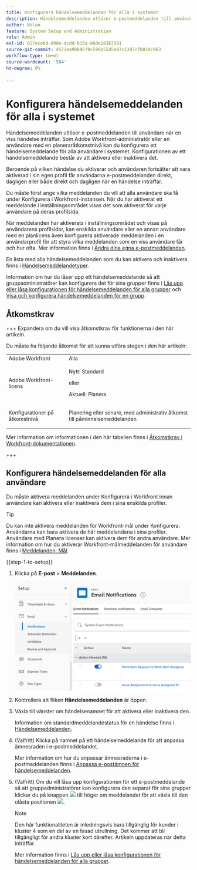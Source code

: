 ```yaml
---
title: Konfigurera händelsemeddelanden för alla i systemet
description: Händelsemeddelanden utlöser e-postmeddelanden till användare när en viss händelse inträffar. Som Adobe Workfront-administratör eller en användare med en planeraråtkomstnivå kan du konfigurera ett händelsemeddelande för alla användare i systemet. Konfigurationen av ett händelsemeddelande består av att aktivera eller inaktivera det.
author: Nolan
feature: System Setup and Administration
role: Admin
exl-id: 027ecebd-d9de-4cdd-b15a-88de18367591
source-git-commit: 4572ea9bb0679c599a55d5a87c1397c7b819c963
workflow-type: tm+mt
source-wordcount: '584'
ht-degree: 0%

---
```


# Konfigurera händelsemeddelanden för alla i systemet

<!-- Audited: 1/2024 -->

<!--DON'T DELETE, DRAFT OR HIDE THIS ARTICLE. IT IS LINKED TO THE PRODUCT, THROUGH THE CONTEXT SENSITIVE HELP LINKS-->

Händelsemeddelanden utlöser e-postmeddelanden till användare när en viss händelse inträffar. Som Adobe Workfront-administratör eller en användare med en planeraråtkomstnivå kan du konfigurera ett händelsemeddelande för alla användare i systemet. Konfigurationen av ett händelsemeddelande består av att aktivera eller inaktivera det.

<!--Alina annotation on the word "all" in 2nd sentence: abive, drafted and remains QS only-->

Beroende på vilken händelse du aktiverar och användaren fortsätter att vara aktiverad i sin egen profil får användarna e-postmeddelanden direkt, dagligen eller både direkt och dagligen när en händelse inträffar.

Du måste först ange vilka meddelanden du vill att alla användare ska få under Konfigurera i Workfront-instansen. När du har aktiverat ett meddelande i inställningsområdet visas det som aktiverat för varje användare på deras profilsida.

När meddelanden har aktiverats i inställningsområdet och visas på användarens profilsidor, kan enskilda användare eller en annan användare med en planlicens även konfigurera aktiverade meddelanden i en användarprofil för att styra vilka meddelanden som en viss användare får och hur ofta. Mer information finns i [Ändra dina egna e-postmeddelanden](../../../workfront-basics/using-notifications/activate-or-deactivate-your-own-event-notifications.md).

En lista med alla händelsemeddelanden som du kan aktivera och inaktivera finns i [Händelsemeddelandetyper](../../../administration-and-setup/manage-workfront/emails/event-notifications-available-in-wf.md).

Information om hur du låser upp ett händelsemeddelande så att gruppadministratörer kan konfigurera det för sina grupper finns i [Lås upp eller låsa konfigurationen för händelsemeddelanden för alla grupper](../../../administration-and-setup/manage-workfront/emails/unlock-configuration-of-event-notifications-for-groups.md) och [Visa och konfigurera händelsemeddelanden för en grupp](../../../administration-and-setup/manage-groups/create-and-manage-groups/view-and-configure-event-notifications-group.md).

## Åtkomstkrav

+++ Expandera om du vill visa åtkomstkrav för funktionerna i den här artikeln.

Du måste ha följande åtkomst för att kunna utföra stegen i den här artikeln:

<table style="table-layout:auto"> 
 <col> 
 <col> 
 <tbody> 
  <tr> 
   <td role="rowheader">Adobe Workfront</td> 
   <td>Alla</td> 
  </tr> 
  <tr> 
   <td role="rowheader">Adobe Workfront-licens</td> 
   <td> <p>Nytt: Standard</p>
 <p>eller</p> 
<p>Aktuell: Planera</p> 
</td> 
  </tr> 
  <tr> 
   <td role="rowheader">Konfigurationer på åtkomstnivå</td> 
   <td> <p>Planering eller senare, med administrativ åtkomst till påminnelsemeddelanden</p> </td> 
  </tr> 
 </tbody> 
</table>

Mer information om informationen i den här tabellen finns i [Åtkomstkrav i Workfront-dokumentationen](/help/quicksilver/administration-and-setup/add-users/access-levels-and-object-permissions/access-level-requirements-in-documentation.md).

+++

## Konfigurera händelsemeddelanden för alla användare

Du måste aktivera meddelanden under Konfigurera i Workfront innan användare kan aktivera eller inaktivera dem i sina enskilda profiler.

>[!TIP]
>
>Du kan inte aktivera meddelanden för Workfront-mål under Konfigurera. Användarna kan bara aktivera de här meddelandena i sina profiler. Användare med Planera licenser kan aktivera dem för andra användare. Mer information om hur du aktiverar Workfront-målmeddelanden för användare finns i [Meddelanden: Mål](../../../workfront-basics/using-notifications/notifications-goals.md).

{{step-1-to-setup}}

1. Klicka på **E-post** > **Meddelanden**.

   ![](assets/notifications-area-under-setup-emails.png)


1. Kontrollera att fliken **Händelsemeddelanden** är öppen.
1. Växla till vänster om händelsenamnet för att aktivera eller inaktivera den.

   Information om standardmeddelandestatus för en händelse finns i [Händelsemeddelanden](../../../workfront-basics/using-notifications/event-notifications.md).

1. (Valfritt) Klicka på namnet på ett händelsemeddelande för att anpassa ämnesraden i e-postmeddelandet.

   Mer information om hur du anpassar ämnesraderna i e-postmeddelanden finns i [Anpassa e-postämnen för händelsemeddelanden](../../../administration-and-setup/manage-workfront/emails/custom-email-subjects-event-notification.md).

1. (Valfritt) Om du vill låsa upp konfigurationen för ett e-postmeddelande så att gruppadministratörer kan konfigurera den separat för sina grupper klickar du på knappen ![](assets/lock-toggle-button.png) till höger om meddelandet för att växla till den olåsta positionen ![](assets/unlock-toggle-button.png).

   >[!NOTE]
   >
   >Den här funktionaliteten är inledningsvis bara tillgänglig för kunder i kluster 4 som en del av en fasad utrullning. Det kommer att bli tillgängligt för andra kluster kort därefter. Artikeln uppdateras när detta inträffar.

   Mer information finns i [Lås upp eller låsa konfigurationen för händelsemeddelanden för alla grupper](../../../administration-and-setup/manage-workfront/emails/unlock-configuration-of-event-notifications-for-groups.md).
